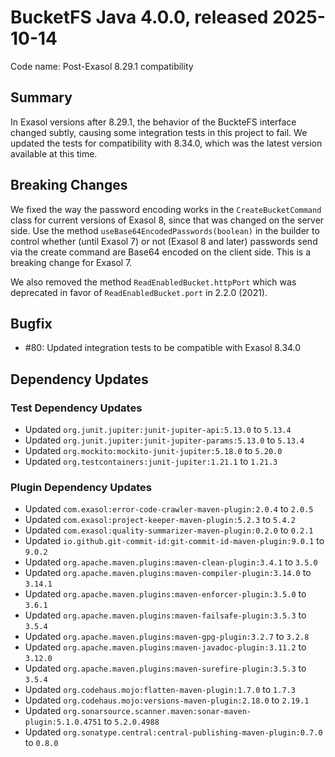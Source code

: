 # BucketFS Java 4.0.0, released 2025-10-14

Code name: Post-Exasol 8.29.1 compatibility

## Summary

In Exasol versions after 8.29.1, the behavior of the BuckteFS interface changed subtly, causing some integration tests in this project to fail. We updated the tests for compatibility with 8.34.0, which was the latest version available at this time.

## Breaking Changes

We fixed the way the password encoding works in the `CreateBucketCommand` class for current versions of Exasol 8, since that was changed on the server side. Use the method `useBase64EncodedPasswords(boolean)` in the builder to control whether (until Exasol 7) or not (Exasol 8 and later) passwords send via the create command are Base64 encoded on the client side. This is a breaking change for Exasol 7.

We also removed the method `ReadEnabledBucket.httpPort` which was deprecated in favor of `ReadEnabledBucket.port` in 2.2.0 (2021).

## Bugfix

* #80: Updated integration tests to be compatible with Exasol 8.34.0

## Dependency Updates

### Test Dependency Updates

* Updated `org.junit.jupiter:junit-jupiter-api:5.13.0` to `5.13.4`
* Updated `org.junit.jupiter:junit-jupiter-params:5.13.0` to `5.13.4`
* Updated `org.mockito:mockito-junit-jupiter:5.18.0` to `5.20.0`
* Updated `org.testcontainers:junit-jupiter:1.21.1` to `1.21.3`

### Plugin Dependency Updates

* Updated `com.exasol:error-code-crawler-maven-plugin:2.0.4` to `2.0.5`
* Updated `com.exasol:project-keeper-maven-plugin:5.2.3` to `5.4.2`
* Updated `com.exasol:quality-summarizer-maven-plugin:0.2.0` to `0.2.1`
* Updated `io.github.git-commit-id:git-commit-id-maven-plugin:9.0.1` to `9.0.2`
* Updated `org.apache.maven.plugins:maven-clean-plugin:3.4.1` to `3.5.0`
* Updated `org.apache.maven.plugins:maven-compiler-plugin:3.14.0` to `3.14.1`
* Updated `org.apache.maven.plugins:maven-enforcer-plugin:3.5.0` to `3.6.1`
* Updated `org.apache.maven.plugins:maven-failsafe-plugin:3.5.3` to `3.5.4`
* Updated `org.apache.maven.plugins:maven-gpg-plugin:3.2.7` to `3.2.8`
* Updated `org.apache.maven.plugins:maven-javadoc-plugin:3.11.2` to `3.12.0`
* Updated `org.apache.maven.plugins:maven-surefire-plugin:3.5.3` to `3.5.4`
* Updated `org.codehaus.mojo:flatten-maven-plugin:1.7.0` to `1.7.3`
* Updated `org.codehaus.mojo:versions-maven-plugin:2.18.0` to `2.19.1`
* Updated `org.sonarsource.scanner.maven:sonar-maven-plugin:5.1.0.4751` to `5.2.0.4988`
* Updated `org.sonatype.central:central-publishing-maven-plugin:0.7.0` to `0.8.0`
